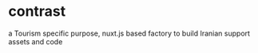 # contrast
a Tourism specific purpose, nuxt.js based factory to build Iranian support assets and code
